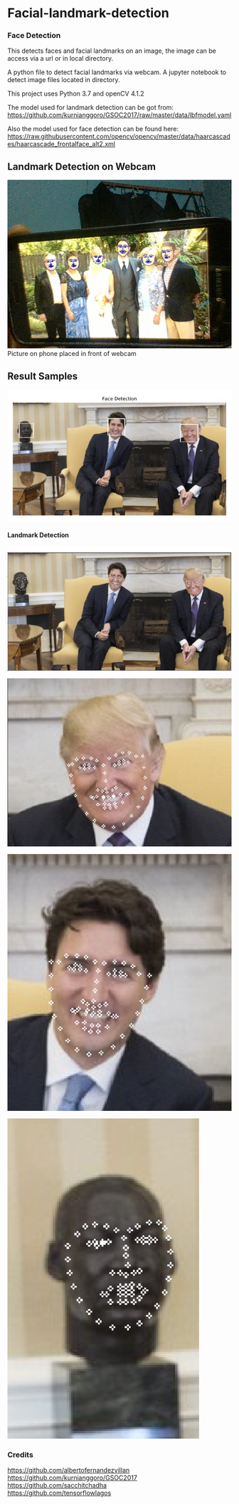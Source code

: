 # Facial-landmark-detection
### Face Detection

This detects faces and facial landmarks on an image, the image can be access via a url or in local directory.

A python file to detect facial landmarks via webcam.
A jupyter notebook to detect image files located in directory. 

This project uses Python 3.7 and openCV 4.1.2

The model used for landmark detection can be got from: 
https://github.com/kurnianggoro/GSOC2017/raw/master/data/lbfmodel.yaml

Also the model used for face detection can be found here:
https://raw.githubusercontent.com/opencv/opencv/master/data/haarcascades/haarcascade_frontalface_alt2.xml


## Landmark Detection on Webcam

![Landmark Detection](face-detect.jpg)
<br>Picture on phone placed in front of webcam

## Result Samples

![Face Detection](face-detection.jpg)

#### Landmark Detection

![Face Landmark Detection - 3](3-landmark-detections.jpg)

![Landmark Detection](zoomed-in1.jpg)

![Landmark Detection](zoomed-in2.jpg)

![Landmark Detection](zoomed-in3.jpg)



### Credits

https://github.com/albertofernandezvillan
<br>https://github.com/kurnianggoro/GSOC2017
<br>https://github.com/sacchitchadha
<br>https://github.com/tensorflowlagos

